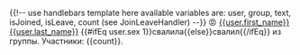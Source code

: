 ---
---
{{!-- 
    use handlebars template here
    available variables are: user, group, text, isJoined, isLeave, count
    (see JoinLeaveHandler) 
--}}
😡 [{{user.first_name}} {{user.last_name}}](https://vk.com/id{{user.id}}) {{#ifEq user.sex 1}}свалила{{else}}свалил{{/ifEq}} 
 из группы. Участники: {{count}}. 
